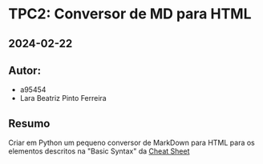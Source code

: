 # TPC2: Conversor de MD para HTML
## 2024-02-22

## Autor:
- a95454
- Lara Beatriz Pinto Ferreira

## Resumo

Criar em Python um pequeno conversor de MarkDown para HTML para os elementos descritos na "Basic Syntax" da [Cheat Sheet](https://www.markdownguide.org/cheat-sheet/)
